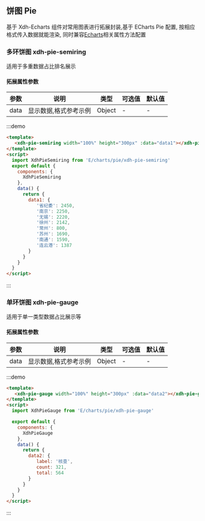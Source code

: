 <script>
  import XdhPieGauge from 'E/charts/pie/xdh-pie-gauge'
  import XdhPieSemiring from 'E/charts/pie/xdh-pie-semiring'

  export default {
    components: {
      XdhPieGauge,
      XdhPieSemiring
    },
    data() {
      return {
        data1: {
           '省纪委': 2450,
            '南京': 2250,
            '无锡': 2220,
            '徐州': 2142,
            '常州': 800,
            '苏州': 1690,
            '南通': 1590,
            '连云港': 1387
        },
        data2: {
           label: '核查',
           count: 321,
           total: 564
        }
      }
    }
  }
</script>

## 饼图 Pie

基于 Xdh-Echarts 组件对常用图表进行拓展封装,基于 ECharts Pie 配置, 按相应格式传入数据就能渲染, 同时兼容[Echarts](#/widgets/echarts)相关属性方法配置

### 多环饼图 xdh-pie-semiring

适用于多重数据占比排名展示

#### 拓展属性参数
| 参数 | 说明 | 类型 | 可选值 | 默认值 |
|----|----|----|----|----|
| data | 显示数据,格式参考示例 | Object | - | - |

:::demo
```html
<template>
   <xdh-pie-semiring width="100%" height="300px" :data="data1"></xdh-pie-semiring>
</template>
<script>
  import XdhPieSemiring from 'E/charts/pie/xdh-pie-semiring'
  export default {
    components: {
      XdhPieSemiring
    },
    data() {
      return {
        data1: {
           '省纪委': 2450,
           '南京': 2250,
           '无锡': 2220,
           '徐州': 2142,
           '常州': 800,
           '苏州': 1690,
           '南通': 1590,
           '连云港': 1387
        }
      }
    }
  }
</script>
```
:::

### 单环饼图 xdh-pie-gauge

适用于单一类型数据占比展示等

#### 拓展属性参数
| 参数 | 说明 | 类型 | 可选值 | 默认值 |
|----|----|----|----|----|
| data | 显示数据,格式参考示例 | Object | - | - |

:::demo
```html
<template>
   <xdh-pie-gauge width="100%" height="300px" :data="data2"></xdh-pie-gauge>
</template>
<script>
  import XdhPieGauge from 'E/charts/pie/xdh-pie-gauge'

  export default {
    components: {
      XdhPieGauge
    },
    data() {
      return {
        data2: {
           label: '核查',
           count: 321,
           total: 564
        }
      }
    }
  }
</script>
```
:::

